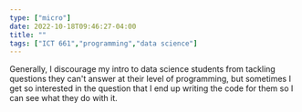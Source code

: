 ```yaml
---
type: ["micro"]
date: 2022-10-18T09:46:27-04:00
title: ""
tags: ["ICT 661","programming","data science"]
---
```

Generally, I discourage my intro to data science students from tackling questions they can't answer at their level of programming, but sometimes I get so interested in the question that I end up writing the code for them so I can see what they do with it.
